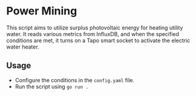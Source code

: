 # Power Mining

This script aims to utilize surplus photovoltaic energy for heating utility water. It reads various metrics from InfluxDB, and when the specified conditions are met, it turns on a Tapo smart socket to activate the electric water heater.

## Usage
- Configure the conditions in the `config.yaml` file.
- Run the script using `go run .`
